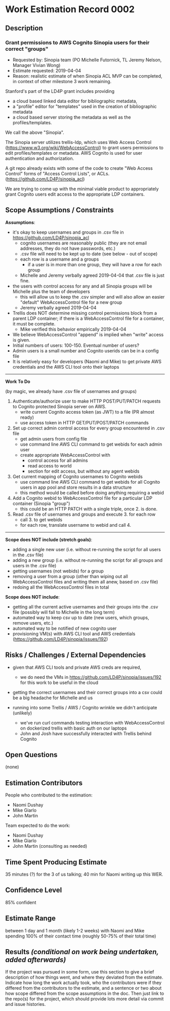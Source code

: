 # Work Estimation Record 0002

## Description

### Grant permissions to AWS Cognito Sinopia users for their correct "groups"

* Requested by: Sinopia team (PO Michelle Futornick, TL Jeremy Nelson, Manager Vivian Wong)
* Estimate requested: 2019-04-04
* Reason: realistic estimate of when Sinopia ACL MVP can be completed, in context of other milestone 3 work remaining.

Stanford's part of the LD4P grant includes providing
- a cloud based linked data editor for bibliographic metadata,
- a "profile" editor for "templates" used in the creation of bibliographic metadata
- a cloud based server storing the metadata as well as the profiles/templates.

We call the above "Sinopia".  

The Sinopia server utilizes trellis-ldp, which uses Web Access Control (https://www.w3.org/wiki/WebAccessControl)
to grant users permissions to edit profiles/templates or metadata.  AWS Cognito is used for user authentication and authorization.

A git repo already exists with some of the code to create "Web Access Control" forms of "Access Control Lists", or ACLs. (https://github.com/LD4P/sinopia_acl)

We are trying to come up with the minimal viable product to appropriately grant Cognito users edit access to the appropriate LDP containers.

## Scope Assumptions / Constraints

__Assumptions__:
- it's okay to keep usernames and groups in .csv file in https://github.com/LD4P/sinopia_acl
  - cognito usernames are reasonably public (they are not email addresses, they do not have passwords, etc.)
  - .csv file will need to be kept up to date (see below - out of scope)
  - each row is a username and a groups
    - if a user is in more than one group, they will have a row for each group
  - Michelle and Jeremy verbally agreed 2019-04-04 that .csv file is just fine.
- the users with control access for any and all Sinopia groups will be Michelle plus the team of developers
  - this will allow us to keep the .csv simpler and will also allow an easier "default" WebAccessControl file for a new group
  - Jeremy verbally agreed 2019-04-04
- Trellis does NOT determine missing control permissions block from a parent LDP container;  if there is a WebAccessControl file for a container, it must be complete.
  - Mike verified this behavior empirically 2019-04-04
- We believe WebAccessControl "append" is implied when "write" access is given.
- Initial numbers of users:  100-150. Eventual number of users?
- Admin users is a small number and Cognito userids can be in a config file
- It is relatively easy for developers (Naomi and Mike) to get private AWS credentials and the AWS CLI tool onto their laptops

---
__Work To Do__

(by magic, we already have .csv file of usernames and groups)

1. Authenticate/authorize user to make HTTP POST/PUT/PATCH requests to Cognito protected Sinopia server on AWS.
    - write current Cognito access token (as JWT) to a file (PR almost ready)
    - use access token in HTTP GET/PUT/POST/PATCH commands
2. Set up correct admin control access for every group encountered in .csv file
    - get admin users from config file
    - use command line AWS CLI command to get webids for each admin user
    - create appropriate WebAccessControl with
      - control access for all admins
      - read access to world
      - section for edit access, but without any agent webids
3. Get current mapping of Cognito usernames to Cognito webids
    - use command line AWS CLI command to get webids for all Cognito users in app pool and store results in a data structure
    - this method would be called before doing anything requiring a webid
4. Add a Cognito webid to WebAccessControl file for a particular LDP container (Sinopia "group")
    - this could be an HTTP PATCH with a single triple, once 2. is done.
5. Read .csv file of usernames and groups and execute 3. for each row
    - call 3. to get webids
    - for each row, translate username to webid and call 4.

---

__Scope does NOT include (stretch goals)__:
- adding a single new user (i.e. without re-running the script for all users in the .csv file)
- adding a new group (i.e. without re-running the script for all groups and users in the .csv file)
- getting usernames (not webids) for a group
- removing a user from a group (other than wiping out all WebAccessControl files and writing them all anew, based on .csv file)
- redoing all the WebAccessControl files in total

__Scope does NOT include__:
- getting all the current active usernames and their groups into the .csv file (possibly will fall to Michelle in the long term)
- automated way to keep csv up to date (new users, which groups, remove users, etc.)
- automated way to be notified of new cognito user
- provisioning VM(s) with AWS CLI tool and AWS credentials (https://github.com/LD4P/sinopia/issues/192)


## Risks / Challenges / External Dependencies

* given that AWS CLI tools and private AWS creds are required,
  - we do need the VMs in https://github.com/LD4P/sinopia/issues/192 for this work to be useful in the cloud

* getting the correct usernames and their correct groups into a csv could be a big headache for Michelle and us

* running into some Trellis / AWS / Cognito wrinkle we didn't anticipate (unlikely)
  - we've run curl commands testing interaction with WebAccessControl on dockerized trellis with basic auth on our laptops
  - John and Josh have successfully interacted with Trellis behind Cognito

## Open Questions

(none)

## Estimation Contributors

People who contributed to the estimation:

* Naomi Dushay
* Mike Giarlo
* John Martin

Team expected to do the work:

* Naomi Dushay
* Mike Giarlo
* John Martin (consulting as needed)

## Time Spent Producing Estimate

35 minutes (?) for the 3 of us talking;  40 min for Naomi writing up this WER.

## Confidence Level

85% confident

## Estimate Range

between 1 day and 1 month  (likely 1-2 weeks) with Naomi and Mike spending 100% of their contact time (roughly 50-75% of their total time)

## Results _(conditional on work being undertaken, added afterwards)_

If the project was pursued in some form, use this section to give a brief description of how things went, and where they deviated from the estimate. Indicate how long the work actually took, who the contributors were if they differed from the contributors to the estimate, and a sentence or two about how scope differed from the scope assumptions in the doc. Then just link to the repo(s) for the project, which should provide lots more detail via commit and issue histories.
